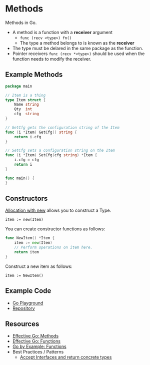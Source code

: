# Methods

Methods in Go.

- A method is a function with a **receiver** argument
  - `func (recv <type>) fn()`
  - The type a method belongs to is known as the **receiver**
- The type must be delared in the same package as the function.
- Pointer receivers `func (recv *<type>)` should be used when the
function needs to modify the receiver.

## Example Methods

```go
package main

// Item is a thing
type Item struct {
    Name string
    Qty  int
    cfg  string
}

// GetCfg gets the configuration string of the Item
func (i *Item) GetCfg() string {
    return i.cfg
}

// SetCfg sets a configuration string on the Item
func (i *Item) SetCfg(cfg string) *Item {
    i.cfg = cfg
    return i
}

func main() {
}

```

## Constructors

[Allocation with new](https://golang.org/doc/effective_go.html#allocation_new)
allows you to construct a Type.

`item := new(Item)`

You can create constructor functions as follows:

```go
func NewItem() *Item {
	item := new(Item)
	// Perform operations on item here.
    return item
}
```
Construct a new item as follows:

`item := NewItem()`

## Example Code

- [Go Playground](https://play.golang.org/p/gVDJpm9_8Aa)
- [Repository](examples/methods.go)

## Resources

- [Effective Go: Methods](https://golang.org/doc/effective_go.html#methods)
- [Effective Go: Functions](https://golang.org/doc/effective_go.html#functions)
- [Go by Example: Functions](https://gobyexample.com/functions)
- Best Practices / Patterns
    - [Accept Interfaces and return concrete types](http://idiomaticgo.com/post/best-practice/accept-interfaces-return-structs/)